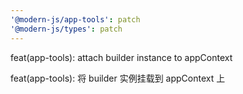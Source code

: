 ```yaml
---
'@modern-js/app-tools': patch
'@modern-js/types': patch
---
```


feat(app-tools): attach builder instance to appContext

feat(app-tools): 将 builder 实例挂载到 appContext 上
